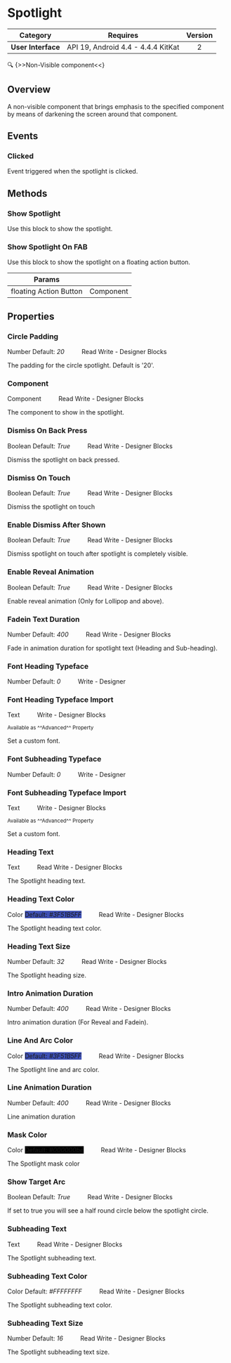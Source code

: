 # Spotlight

| Category | Requires | Version |
|:--------:|:-------:|:--------:|
|**User Interface**|<span class="chip chip-any">API 19, Android 4.4 - 4.4.4 KitKat</span>|<span class="chip chip-number">2</span>|

:mag: {>>Non-Visible component<<}

## Overview

A non-visible component that brings emphasis to the specified component by means of darkening the screen around that component.

## Events

### Clicked

Event triggered when the spotlight is clicked.

<div class="block" ai2-block="event" not-rendered="true" value="%7B%22componentName%22:%20%22Spotlight%22,%20%22name%22:%20%22Clicked%22,%20%22param%22:%20%5B%5D%7D"></div>

## Methods

### Show Spotlight

Use this block to show the spotlight.

<div class="block" ai2-block="method" not-rendered="true" value="%7B%22componentName%22:%20%22Spotlight%22,%20%22name%22:%20%22Show%20Spotlight%22,%20%22output%22:%20false,%20%22param%22:%20%5B%5D%7D"></div>

### Show Spotlight On FAB

Use this block to show the spotlight on a floating action button.

<div class="block" ai2-block="method" not-rendered="true" value="%7B%22componentName%22:%20%22Spotlight%22,%20%22name%22:%20%22Show%20Spotlight%20On%20FAB%22,%20%22output%22:%20false,%20%22param%22:%20%5B%22floating%20Action%20Button%22%5D%7D"></div>

| Params | []() |
|--------|------|
|floating Action Button|<span class="chip chip-component">Component</span>|

## Properties

### Circle Padding

<span class="chip chip-number">Number</span><span style="user-select: none;">&nbsp;</span><span class="chip chip-number">Default: <i>20</i></span><span style="user-select: none;">&nbsp;&nbsp;&nbsp;&nbsp;&nbsp;&nbsp;&nbsp;&nbsp;&nbsp;&nbsp;</span><span class="chip chip-rw">Read</span><span style="user-select: none;">&nbsp;</span><span class="chip chip-rw">Write</span><span style="user-select: none;">&nbsp;</span>-<span style="user-select: none;">&nbsp;</span><span class="chip chip-bd">Designer</span><span style="user-select: none;">&nbsp;</span><span class="chip chip-bd">Blocks</span><span style="user-select: none;">&nbsp;</span>

The padding for the circle spotlight. Default is '20'.

<div class="block" ai2-block="property" not-rendered="true" value="%7B%22componentName%22:%20%22Spotlight%22,%20%22name%22:%20%22Circle%20Padding%22,%20%22getter%22:%20true%7D"></div>
<div class="block" ai2-block="property" not-rendered="true" value="%7B%22componentName%22:%20%22Spotlight%22,%20%22name%22:%20%22Circle%20Padding%22,%20%22getter%22:%20false%7D"></div>

### Component

<span class="chip chip-component">Component</span><span style="user-select: none;">&nbsp;&nbsp;&nbsp;&nbsp;&nbsp;&nbsp;&nbsp;&nbsp;&nbsp;&nbsp;</span><span class="chip chip-rw">Read</span><span style="user-select: none;">&nbsp;</span><span class="chip chip-rw">Write</span><span style="user-select: none;">&nbsp;</span>-<span style="user-select: none;">&nbsp;</span><span class="chip chip-bd">Designer</span><span style="user-select: none;">&nbsp;</span><span class="chip chip-bd">Blocks</span><span style="user-select: none;">&nbsp;</span>

The component to show in the spotlight.

<div class="block" ai2-block="property" not-rendered="true" value="%7B%22componentName%22:%20%22Spotlight%22,%20%22name%22:%20%22Component%22,%20%22getter%22:%20true%7D"></div>
<div class="block" ai2-block="property" not-rendered="true" value="%7B%22componentName%22:%20%22Spotlight%22,%20%22name%22:%20%22Component%22,%20%22getter%22:%20false%7D"></div>

### Dismiss On Back Press

<span class="chip chip-boolean">Boolean</span><span style="user-select: none;">&nbsp;</span><span class="chip chip-boolean">Default: <i>True</i></span><span style="user-select: none;">&nbsp;&nbsp;&nbsp;&nbsp;&nbsp;&nbsp;&nbsp;&nbsp;&nbsp;&nbsp;</span><span class="chip chip-rw">Read</span><span style="user-select: none;">&nbsp;</span><span class="chip chip-rw">Write</span><span style="user-select: none;">&nbsp;</span>-<span style="user-select: none;">&nbsp;</span><span class="chip chip-bd">Designer</span><span style="user-select: none;">&nbsp;</span><span class="chip chip-bd">Blocks</span><span style="user-select: none;">&nbsp;</span>

Dismiss the spotlight on back pressed.

<div class="block" ai2-block="property" not-rendered="true" value="%7B%22componentName%22:%20%22Spotlight%22,%20%22name%22:%20%22Dismiss%20On%20Back%20Press%22,%20%22getter%22:%20true%7D"></div>
<div class="block" ai2-block="property" not-rendered="true" value="%7B%22componentName%22:%20%22Spotlight%22,%20%22name%22:%20%22Dismiss%20On%20Back%20Press%22,%20%22getter%22:%20false%7D"></div>

### Dismiss On Touch

<span class="chip chip-boolean">Boolean</span><span style="user-select: none;">&nbsp;</span><span class="chip chip-boolean">Default: <i>True</i></span><span style="user-select: none;">&nbsp;&nbsp;&nbsp;&nbsp;&nbsp;&nbsp;&nbsp;&nbsp;&nbsp;&nbsp;</span><span class="chip chip-rw">Read</span><span style="user-select: none;">&nbsp;</span><span class="chip chip-rw">Write</span><span style="user-select: none;">&nbsp;</span>-<span style="user-select: none;">&nbsp;</span><span class="chip chip-bd">Designer</span><span style="user-select: none;">&nbsp;</span><span class="chip chip-bd">Blocks</span><span style="user-select: none;">&nbsp;</span>

Dismiss the spotlight on touch

<div class="block" ai2-block="property" not-rendered="true" value="%7B%22componentName%22:%20%22Spotlight%22,%20%22name%22:%20%22Dismiss%20On%20Touch%22,%20%22getter%22:%20true%7D"></div>
<div class="block" ai2-block="property" not-rendered="true" value="%7B%22componentName%22:%20%22Spotlight%22,%20%22name%22:%20%22Dismiss%20On%20Touch%22,%20%22getter%22:%20false%7D"></div>

### Enable Dismiss After Shown

<span class="chip chip-boolean">Boolean</span><span style="user-select: none;">&nbsp;</span><span class="chip chip-boolean">Default: <i>True</i></span><span style="user-select: none;">&nbsp;&nbsp;&nbsp;&nbsp;&nbsp;&nbsp;&nbsp;&nbsp;&nbsp;&nbsp;</span><span class="chip chip-rw">Read</span><span style="user-select: none;">&nbsp;</span><span class="chip chip-rw">Write</span><span style="user-select: none;">&nbsp;</span>-<span style="user-select: none;">&nbsp;</span><span class="chip chip-bd">Designer</span><span style="user-select: none;">&nbsp;</span><span class="chip chip-bd">Blocks</span><span style="user-select: none;">&nbsp;</span>

Dismiss spotlight on touch after spotlight is completely visible.

<div class="block" ai2-block="property" not-rendered="true" value="%7B%22componentName%22:%20%22Spotlight%22,%20%22name%22:%20%22Enable%20Dismiss%20After%20Shown%22,%20%22getter%22:%20true%7D"></div>
<div class="block" ai2-block="property" not-rendered="true" value="%7B%22componentName%22:%20%22Spotlight%22,%20%22name%22:%20%22Enable%20Dismiss%20After%20Shown%22,%20%22getter%22:%20false%7D"></div>

### Enable Reveal Animation

<span class="chip chip-boolean">Boolean</span><span style="user-select: none;">&nbsp;</span><span class="chip chip-boolean">Default: <i>True</i></span><span style="user-select: none;">&nbsp;&nbsp;&nbsp;&nbsp;&nbsp;&nbsp;&nbsp;&nbsp;&nbsp;&nbsp;</span><span class="chip chip-rw">Read</span><span style="user-select: none;">&nbsp;</span><span class="chip chip-rw">Write</span><span style="user-select: none;">&nbsp;</span>-<span style="user-select: none;">&nbsp;</span><span class="chip chip-bd">Designer</span><span style="user-select: none;">&nbsp;</span><span class="chip chip-bd">Blocks</span><span style="user-select: none;">&nbsp;</span>

Enable reveal animation (Only for Lollipop and above).

<div class="block" ai2-block="property" not-rendered="true" value="%7B%22componentName%22:%20%22Spotlight%22,%20%22name%22:%20%22Enable%20Reveal%20Animation%22,%20%22getter%22:%20true%7D"></div>
<div class="block" ai2-block="property" not-rendered="true" value="%7B%22componentName%22:%20%22Spotlight%22,%20%22name%22:%20%22Enable%20Reveal%20Animation%22,%20%22getter%22:%20false%7D"></div>

### Fadein Text Duration

<span class="chip chip-number">Number</span><span style="user-select: none;">&nbsp;</span><span class="chip chip-number">Default: <i>400</i></span><span style="user-select: none;">&nbsp;&nbsp;&nbsp;&nbsp;&nbsp;&nbsp;&nbsp;&nbsp;&nbsp;&nbsp;</span><span class="chip chip-rw">Read</span><span style="user-select: none;">&nbsp;</span><span class="chip chip-rw">Write</span><span style="user-select: none;">&nbsp;</span>-<span style="user-select: none;">&nbsp;</span><span class="chip chip-bd">Designer</span><span style="user-select: none;">&nbsp;</span><span class="chip chip-bd">Blocks</span><span style="user-select: none;">&nbsp;</span>

Fade in animation duration for spotlight text (Heading and Sub-heading).

<div class="block" ai2-block="property" not-rendered="true" value="%7B%22componentName%22:%20%22Spotlight%22,%20%22name%22:%20%22Fadein%20Text%20Duration%22,%20%22getter%22:%20true%7D"></div>
<div class="block" ai2-block="property" not-rendered="true" value="%7B%22componentName%22:%20%22Spotlight%22,%20%22name%22:%20%22Fadein%20Text%20Duration%22,%20%22getter%22:%20false%7D"></div>

### Font Heading Typeface

<span class="chip chip-number">Number</span><span style="user-select: none;">&nbsp;</span><span class="chip chip-number">Default: <i>0</i></span><span style="user-select: none;">&nbsp;&nbsp;&nbsp;&nbsp;&nbsp;&nbsp;&nbsp;&nbsp;&nbsp;&nbsp;</span><span class="chip chip-rw">Write</span><span style="user-select: none;">&nbsp;</span>-<span style="user-select: none;">&nbsp;</span><span class="chip chip-bd">Designer</span><span style="user-select: none;">&nbsp;</span>

### Font Heading Typeface Import

<span class="chip chip-text">Text</span><span style="user-select: none;">&nbsp;&nbsp;&nbsp;&nbsp;&nbsp;&nbsp;&nbsp;&nbsp;&nbsp;&nbsp;</span><span class="chip chip-rw">Write</span><span style="user-select: none;">&nbsp;</span>-<span style="user-select: none;">&nbsp;</span><span class="chip chip-bd">Designer</span><span style="user-select: none;">&nbsp;</span><span class="chip chip-bd">Blocks</span><span style="user-select: none;">&nbsp;</span>

<small>Available as ^^Advanced^^ Property</small>

Set a custom font.

<div class="block" ai2-block="property" not-rendered="true" value="%7B%22componentName%22:%20%22Spotlight%22,%20%22name%22:%20%22Font%20Heading%20Typeface%20Import%22,%20%22getter%22:%20false%7D"></div>

### Font Subheading Typeface

<span class="chip chip-number">Number</span><span style="user-select: none;">&nbsp;</span><span class="chip chip-number">Default: <i>0</i></span><span style="user-select: none;">&nbsp;&nbsp;&nbsp;&nbsp;&nbsp;&nbsp;&nbsp;&nbsp;&nbsp;&nbsp;</span><span class="chip chip-rw">Write</span><span style="user-select: none;">&nbsp;</span>-<span style="user-select: none;">&nbsp;</span><span class="chip chip-bd">Designer</span><span style="user-select: none;">&nbsp;</span>

### Font Subheading Typeface Import

<span class="chip chip-text">Text</span><span style="user-select: none;">&nbsp;&nbsp;&nbsp;&nbsp;&nbsp;&nbsp;&nbsp;&nbsp;&nbsp;&nbsp;</span><span class="chip chip-rw">Write</span><span style="user-select: none;">&nbsp;</span>-<span style="user-select: none;">&nbsp;</span><span class="chip chip-bd">Designer</span><span style="user-select: none;">&nbsp;</span><span class="chip chip-bd">Blocks</span><span style="user-select: none;">&nbsp;</span>

<small>Available as ^^Advanced^^ Property</small>

Set a custom font.

<div class="block" ai2-block="property" not-rendered="true" value="%7B%22componentName%22:%20%22Spotlight%22,%20%22name%22:%20%22Font%20Subheading%20Typeface%20Import%22,%20%22getter%22:%20false%7D"></div>

### Heading Text

<span class="chip chip-text">Text</span><span style="user-select: none;">&nbsp;&nbsp;&nbsp;&nbsp;&nbsp;&nbsp;&nbsp;&nbsp;&nbsp;&nbsp;</span><span class="chip chip-rw">Read</span><span style="user-select: none;">&nbsp;</span><span class="chip chip-rw">Write</span><span style="user-select: none;">&nbsp;</span>-<span style="user-select: none;">&nbsp;</span><span class="chip chip-bd">Designer</span><span style="user-select: none;">&nbsp;</span><span class="chip chip-bd">Blocks</span><span style="user-select: none;">&nbsp;</span>

The Spotlight heading text.

<div class="block" ai2-block="property" not-rendered="true" value="%7B%22componentName%22:%20%22Spotlight%22,%20%22name%22:%20%22Heading%20Text%22,%20%22getter%22:%20true%7D"></div>
<div class="block" ai2-block="property" not-rendered="true" value="%7B%22componentName%22:%20%22Spotlight%22,%20%22name%22:%20%22Heading%20Text%22,%20%22getter%22:%20false%7D"></div>

### Heading Text Color

<span class="chip chip-color">Color</span><span style="user-select: none;">&nbsp;</span><span class="chip chip-color" style="background-color: #3F51B5;">Default: <i>#3F51B5FF</i></span><span style="user-select: none;">&nbsp;&nbsp;&nbsp;&nbsp;&nbsp;&nbsp;&nbsp;&nbsp;&nbsp;&nbsp;</span><span class="chip chip-rw">Read</span><span style="user-select: none;">&nbsp;</span><span class="chip chip-rw">Write</span><span style="user-select: none;">&nbsp;</span>-<span style="user-select: none;">&nbsp;</span><span class="chip chip-bd">Designer</span><span style="user-select: none;">&nbsp;</span><span class="chip chip-bd">Blocks</span><span style="user-select: none;">&nbsp;</span>

The Spotlight heading text color.

<div class="block" ai2-block="property" not-rendered="true" value="%7B%22componentName%22:%20%22Spotlight%22,%20%22name%22:%20%22Heading%20Text%20Color%22,%20%22getter%22:%20true%7D"></div>
<div class="block" ai2-block="property" not-rendered="true" value="%7B%22componentName%22:%20%22Spotlight%22,%20%22name%22:%20%22Heading%20Text%20Color%22,%20%22getter%22:%20false%7D"></div>

### Heading Text Size

<span class="chip chip-number">Number</span><span style="user-select: none;">&nbsp;</span><span class="chip chip-number">Default: <i>32</i></span><span style="user-select: none;">&nbsp;&nbsp;&nbsp;&nbsp;&nbsp;&nbsp;&nbsp;&nbsp;&nbsp;&nbsp;</span><span class="chip chip-rw">Read</span><span style="user-select: none;">&nbsp;</span><span class="chip chip-rw">Write</span><span style="user-select: none;">&nbsp;</span>-<span style="user-select: none;">&nbsp;</span><span class="chip chip-bd">Designer</span><span style="user-select: none;">&nbsp;</span><span class="chip chip-bd">Blocks</span><span style="user-select: none;">&nbsp;</span>

The Spotlight heading size.

<div class="block" ai2-block="property" not-rendered="true" value="%7B%22componentName%22:%20%22Spotlight%22,%20%22name%22:%20%22Heading%20Text%20Size%22,%20%22getter%22:%20true%7D"></div>
<div class="block" ai2-block="property" not-rendered="true" value="%7B%22componentName%22:%20%22Spotlight%22,%20%22name%22:%20%22Heading%20Text%20Size%22,%20%22getter%22:%20false%7D"></div>

### Intro Animation Duration

<span class="chip chip-number">Number</span><span style="user-select: none;">&nbsp;</span><span class="chip chip-number">Default: <i>400</i></span><span style="user-select: none;">&nbsp;&nbsp;&nbsp;&nbsp;&nbsp;&nbsp;&nbsp;&nbsp;&nbsp;&nbsp;</span><span class="chip chip-rw">Read</span><span style="user-select: none;">&nbsp;</span><span class="chip chip-rw">Write</span><span style="user-select: none;">&nbsp;</span>-<span style="user-select: none;">&nbsp;</span><span class="chip chip-bd">Designer</span><span style="user-select: none;">&nbsp;</span><span class="chip chip-bd">Blocks</span><span style="user-select: none;">&nbsp;</span>

Intro animation duration (For Reveal and Fadein).

<div class="block" ai2-block="property" not-rendered="true" value="%7B%22componentName%22:%20%22Spotlight%22,%20%22name%22:%20%22Intro%20Animation%20Duration%22,%20%22getter%22:%20true%7D"></div>
<div class="block" ai2-block="property" not-rendered="true" value="%7B%22componentName%22:%20%22Spotlight%22,%20%22name%22:%20%22Intro%20Animation%20Duration%22,%20%22getter%22:%20false%7D"></div>

### Line And Arc Color

<span class="chip chip-color">Color</span><span style="user-select: none;">&nbsp;</span><span class="chip chip-color" style="background-color: #3F51B5;">Default: <i>#3F51B5FF</i></span><span style="user-select: none;">&nbsp;&nbsp;&nbsp;&nbsp;&nbsp;&nbsp;&nbsp;&nbsp;&nbsp;&nbsp;</span><span class="chip chip-rw">Read</span><span style="user-select: none;">&nbsp;</span><span class="chip chip-rw">Write</span><span style="user-select: none;">&nbsp;</span>-<span style="user-select: none;">&nbsp;</span><span class="chip chip-bd">Designer</span><span style="user-select: none;">&nbsp;</span><span class="chip chip-bd">Blocks</span><span style="user-select: none;">&nbsp;</span>

The Spotlight line and arc color.

<div class="block" ai2-block="property" not-rendered="true" value="%7B%22componentName%22:%20%22Spotlight%22,%20%22name%22:%20%22Line%20And%20Arc%20Color%22,%20%22getter%22:%20true%7D"></div>
<div class="block" ai2-block="property" not-rendered="true" value="%7B%22componentName%22:%20%22Spotlight%22,%20%22name%22:%20%22Line%20And%20Arc%20Color%22,%20%22getter%22:%20false%7D"></div>

### Line Animation Duration

<span class="chip chip-number">Number</span><span style="user-select: none;">&nbsp;</span><span class="chip chip-number">Default: <i>400</i></span><span style="user-select: none;">&nbsp;&nbsp;&nbsp;&nbsp;&nbsp;&nbsp;&nbsp;&nbsp;&nbsp;&nbsp;</span><span class="chip chip-rw">Read</span><span style="user-select: none;">&nbsp;</span><span class="chip chip-rw">Write</span><span style="user-select: none;">&nbsp;</span>-<span style="user-select: none;">&nbsp;</span><span class="chip chip-bd">Designer</span><span style="user-select: none;">&nbsp;</span><span class="chip chip-bd">Blocks</span><span style="user-select: none;">&nbsp;</span>

Line animation duration

<div class="block" ai2-block="property" not-rendered="true" value="%7B%22componentName%22:%20%22Spotlight%22,%20%22name%22:%20%22Line%20Animation%20Duration%22,%20%22getter%22:%20true%7D"></div>
<div class="block" ai2-block="property" not-rendered="true" value="%7B%22componentName%22:%20%22Spotlight%22,%20%22name%22:%20%22Line%20Animation%20Duration%22,%20%22getter%22:%20false%7D"></div>

### Mask Color

<span class="chip chip-color">Color</span><span style="user-select: none;">&nbsp;</span><span class="chip chip-color" style="background-color: #000000;">Default: <i>#000000be</i></span><span style="user-select: none;">&nbsp;&nbsp;&nbsp;&nbsp;&nbsp;&nbsp;&nbsp;&nbsp;&nbsp;&nbsp;</span><span class="chip chip-rw">Read</span><span style="user-select: none;">&nbsp;</span><span class="chip chip-rw">Write</span><span style="user-select: none;">&nbsp;</span>-<span style="user-select: none;">&nbsp;</span><span class="chip chip-bd">Designer</span><span style="user-select: none;">&nbsp;</span><span class="chip chip-bd">Blocks</span><span style="user-select: none;">&nbsp;</span>

The Spotlight mask color

<div class="block" ai2-block="property" not-rendered="true" value="%7B%22componentName%22:%20%22Spotlight%22,%20%22name%22:%20%22Mask%20Color%22,%20%22getter%22:%20true%7D"></div>
<div class="block" ai2-block="property" not-rendered="true" value="%7B%22componentName%22:%20%22Spotlight%22,%20%22name%22:%20%22Mask%20Color%22,%20%22getter%22:%20false%7D"></div>

### Show Target Arc

<span class="chip chip-boolean">Boolean</span><span style="user-select: none;">&nbsp;</span><span class="chip chip-boolean">Default: <i>True</i></span><span style="user-select: none;">&nbsp;&nbsp;&nbsp;&nbsp;&nbsp;&nbsp;&nbsp;&nbsp;&nbsp;&nbsp;</span><span class="chip chip-rw">Read</span><span style="user-select: none;">&nbsp;</span><span class="chip chip-rw">Write</span><span style="user-select: none;">&nbsp;</span>-<span style="user-select: none;">&nbsp;</span><span class="chip chip-bd">Designer</span><span style="user-select: none;">&nbsp;</span><span class="chip chip-bd">Blocks</span><span style="user-select: none;">&nbsp;</span>

If set to true you will see a half round circle below the spotlight circle.

<div class="block" ai2-block="property" not-rendered="true" value="%7B%22componentName%22:%20%22Spotlight%22,%20%22name%22:%20%22Show%20Target%20Arc%22,%20%22getter%22:%20true%7D"></div>
<div class="block" ai2-block="property" not-rendered="true" value="%7B%22componentName%22:%20%22Spotlight%22,%20%22name%22:%20%22Show%20Target%20Arc%22,%20%22getter%22:%20false%7D"></div>

### Subheading Text

<span class="chip chip-text">Text</span><span style="user-select: none;">&nbsp;&nbsp;&nbsp;&nbsp;&nbsp;&nbsp;&nbsp;&nbsp;&nbsp;&nbsp;</span><span class="chip chip-rw">Read</span><span style="user-select: none;">&nbsp;</span><span class="chip chip-rw">Write</span><span style="user-select: none;">&nbsp;</span>-<span style="user-select: none;">&nbsp;</span><span class="chip chip-bd">Designer</span><span style="user-select: none;">&nbsp;</span><span class="chip chip-bd">Blocks</span><span style="user-select: none;">&nbsp;</span>

The Spotlight subheading text.

<div class="block" ai2-block="property" not-rendered="true" value="%7B%22componentName%22:%20%22Spotlight%22,%20%22name%22:%20%22Subheading%20Text%22,%20%22getter%22:%20true%7D"></div>
<div class="block" ai2-block="property" not-rendered="true" value="%7B%22componentName%22:%20%22Spotlight%22,%20%22name%22:%20%22Subheading%20Text%22,%20%22getter%22:%20false%7D"></div>

### Subheading Text Color

<span class="chip chip-color">Color</span><span style="user-select: none;">&nbsp;</span><span class="chip chip-color" style="background-color: #FFFFFF;">Default: <i>#FFFFFFFF</i></span><span style="user-select: none;">&nbsp;&nbsp;&nbsp;&nbsp;&nbsp;&nbsp;&nbsp;&nbsp;&nbsp;&nbsp;</span><span class="chip chip-rw">Read</span><span style="user-select: none;">&nbsp;</span><span class="chip chip-rw">Write</span><span style="user-select: none;">&nbsp;</span>-<span style="user-select: none;">&nbsp;</span><span class="chip chip-bd">Designer</span><span style="user-select: none;">&nbsp;</span><span class="chip chip-bd">Blocks</span><span style="user-select: none;">&nbsp;</span>

The Spotlight subheading text color.

<div class="block" ai2-block="property" not-rendered="true" value="%7B%22componentName%22:%20%22Spotlight%22,%20%22name%22:%20%22Subheading%20Text%20Color%22,%20%22getter%22:%20true%7D"></div>
<div class="block" ai2-block="property" not-rendered="true" value="%7B%22componentName%22:%20%22Spotlight%22,%20%22name%22:%20%22Subheading%20Text%20Color%22,%20%22getter%22:%20false%7D"></div>

### Subheading Text Size

<span class="chip chip-number">Number</span><span style="user-select: none;">&nbsp;</span><span class="chip chip-number">Default: <i>16</i></span><span style="user-select: none;">&nbsp;&nbsp;&nbsp;&nbsp;&nbsp;&nbsp;&nbsp;&nbsp;&nbsp;&nbsp;</span><span class="chip chip-rw">Read</span><span style="user-select: none;">&nbsp;</span><span class="chip chip-rw">Write</span><span style="user-select: none;">&nbsp;</span>-<span style="user-select: none;">&nbsp;</span><span class="chip chip-bd">Designer</span><span style="user-select: none;">&nbsp;</span><span class="chip chip-bd">Blocks</span><span style="user-select: none;">&nbsp;</span>

The Spotlight subheading text size.

<div class="block" ai2-block="property" not-rendered="true" value="%7B%22componentName%22:%20%22Spotlight%22,%20%22name%22:%20%22Subheading%20Text%20Size%22,%20%22getter%22:%20true%7D"></div>
<div class="block" ai2-block="property" not-rendered="true" value="%7B%22componentName%22:%20%22Spotlight%22,%20%22name%22:%20%22Subheading%20Text%20Size%22,%20%22getter%22:%20false%7D"></div>
